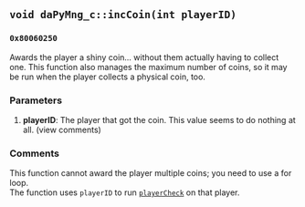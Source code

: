## `void daPyMng_c::incCoin(int playerID)`
### `0x80060250`
Awards the player a shiny coin... without them actually having to collect one. This function also manages the maximum number of coins, so it may be run when the player collects a physical coin, too.
### Parameters
1. **playerID**: The player that got the coin. This value seems to do nothing at all. (view comments)

### Comments
This function cannot award the player multiple coins; you need to use a for loop.<br>
The function uses `playerID` to run [`playerCheck`](playerCheck.md) on that player.

